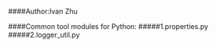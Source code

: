 ####Author:Ivan Zhu

####Common tool modules for Python:
	#####1.properties.py
	#####2.logger_util.py
